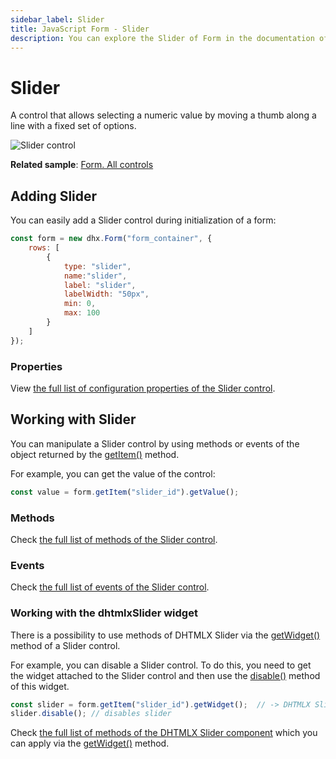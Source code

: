 ```yaml
---
sidebar_label: Slider
title: JavaScript Form - Slider 
description: You can explore the Slider of Form in the documentation of the DHTMLX JavaScript UI library. Browse developer guides and API reference, try out code examples and live demos, and download a free 30-day evaluation version of DHTMLX Suite 7.
---
```


# Slider

A control that allows selecting a numeric value by moving a thumb along a line with a fixed set of options.

![Slider control](../assets/form/form_slider.png)

**Related sample**: [Form. All controls](https://snippet.dhtmlx.com/ikyyekxq)

##  Adding Slider
You can easily add a Slider control during initialization of a form:

~~~js
const form = new dhx.Form("form_container", {
    rows: [
		{
			type: "slider",
            name:"slider",
            label: "slider",
            labelWidth: "50px",
            min: 0,
            max: 100
		}
    ]
});
~~~

### Properties

View [the full list of configuration properties of the Slider control](form/api/slider/api_slider_properties.md).

## Working with Slider

You can manipulate a Slider control by using methods or events of the object returned by the [getItem()](form/api/form_getitem_method.md) method.

For example, you can get the value of the control:

~~~js
const value = form.getItem("slider_id").getValue();
~~~

### Methods

Check [the full list of methods of the Slider control](form/api/api_overview.md#slider-methods).

### Events

Check [the full list of events of the Slider control](form/api/api_overview.md#slider-events).

### Working with the dhtmlxSlider widget

There is a possibility to use methods of DHTMLX Slider via the [getWidget()](form/api/slider/slider_getwidget_method.md) method of a Slider control.

For example, you can disable a Slider control. To do this, you need to get the widget attached to the Slider control and then use the [disable()](slider/api/slider_disable_method.md) method of this widget.

~~~js
const slider = form.getItem("slider_id").getWidget();  // -> DHTMLX Slider
slider.disable(); // disables slider
~~~

Check [the full list of methods of the DHTMLX Slider component](../../slider/api/api_overview/#methods) which you can apply via the [getWidget()](../../form/api/slider/slider_getwidget_method/) method.